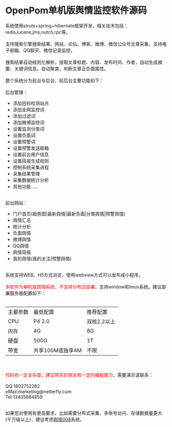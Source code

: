# OpenPom单机版舆情监控软件源码

系统使用struts+spring+hibernate框架开发，相关技术包括：redis,lucene,jms,nutch,rpc等。<br/><br/>
支持搜索引擎搜索结果、网站、论坛、博客、微博、微信公众号文章采集，支持电子邮箱、QQ聊天、微信记录监控。<br/><br/>
搜索结果自动规则化解析，提取文章标题、内容、发布时间、作者，自动生成摘要、关键词信息。自动聚类，判断文章正负面属性。<br/><br/>
整个系统分为前台与后台，前后台主要功能如下：<br/><br/>
后台管理：<br/>
<ul>
  <li>添加目标检测站点</li>
  <li>添加全网监控词</li>
  <li>添加过滤词</li>
  <li>添加微博监控词</li>
  <li>设置监测分类词</li>
  <li>设置负面词</li>
  <li>设置预警词</li>
  <li>设置预警发送邮箱</li>
  <li>设置前台用户信息</li>
  <li>设置简报生成规则</li>
  <li>控制系统采集进程</li>
  <li>采集结果管理</li>
  <li>采集数据统计分析</li>
  <li>其他功能......</li>
</ul>
<br/>
前台网站：<br/>
<ul>
  <li>门户首页(趋势图|最新舆情|最新负面|分类舆情|预警舆情)</li>
  <li>舆情汇总</li>
  <li>统计分析</li>
  <li>负面舆情</li>
  <li>微博舆情</li>
  <li>QQ舆情</li>
  <li>舆情简报</li>
  <li>我的舆情(我的关注|预警舆情)</li>
</ul>
<br/>
系统支持WEB、H5方式浏览，使用webview方式可以发布成小程序。<br/><br/>
<font color="red">本软件为单机版舆情系统，不支持分布式部署。</font>支持window和linux系统。建议部署服务器配置如下：<br/><br/>
<table>
  <tr>
    <td>主要参数</td>
    <td>最低配置</td>
    <td>推荐配置</td>
  </tr>
    <tr>
    <td>CPU</td>
    <td>P4 2.0</td>
    <td>双核2.2以上</td>
  </tr>
    <tr>
    <td>内存</td>
    <td>4G</td>
    <td>8G</td>
  </tr>
    <tr>
    <td>硬盘</td>
    <td>500G</td>
    <td>1T</td>
  </tr>
   <tr>
    <td>带宽</td>
    <td>共享100M或独享4M</td>
    <td>不限</td>
  </tr>
  </table>
  <br/><br/>
  <font color="red">代码有一定复杂度，建议购买的朋友有一定的编程能力</font>，需要演示请联系：<br/><br/>
  QQ:1602752282<br/>
  eMail:marketing@netterfly.com<br/>
  Tel:13405884859
  <br/>
  <br/>
  
如果您对使用有更高要求，比如需要分布式采集、多账号访问、存储数据量更大(千万级以上)，建议考虑<a href="http://www.yuqing008.com" target="_blank">舆情008</a>系统。


